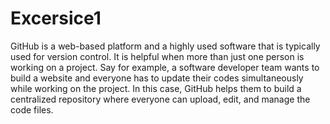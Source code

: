 # Excersice1
GitHub is a web-based platform and a highly used software that is typically used for version control. It is helpful when more than just one person is working on a project. Say for example, a software developer team wants to build a website and everyone has to update their codes simultaneously while working on the project. In this case, GitHub helps them to build a centralized repository where everyone can upload, edit, and manage the code files.
